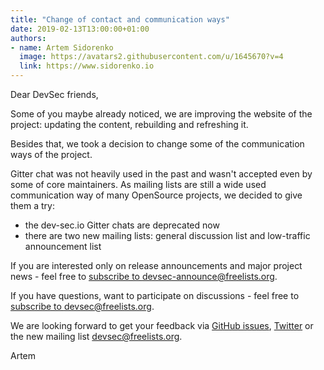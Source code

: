 ```yaml
---
title: "Change of contact and communication ways"
date: 2019-02-13T13:00:00+01:00
authors:
- name: Artem Sidorenko
  image: https://avatars2.githubusercontent.com/u/1645670?v=4
  link: https://www.sidorenko.io
---
```


Dear DevSec friends,

Some of you maybe already noticed, we are improving the website of the project: updating the content, rebuilding and refreshing it.

Besides that, we took a decision to change some of the communication ways of the project.

Gitter chat was not heavily used in the past and wasn't accepted even by some of core maintainers. As mailing lists are still a wide used communication way of many OpenSource projects, we decided to give them a try:

- the dev-sec.io Gitter chats are deprecated now
- there are two new mailing lists: general discussion list and low-traffic announcement list

If you are interested only on release announcements and major project news - feel free to [subscribe to devsec-announce@freelists.org](https://www.freelists.org/list/devsec-announce).

If you have questions, want to participate on discussions - feel free to [subscribe to devsec@freelists.org](https://www.freelists.org/list/devsec).

We are looking forward to get your feedback via [GitHub issues](https://github.com/dev-sec/dev-sec.github.io/issues), [Twitter](https://twitter.com/DevSecIO) or the new mailing list [devsec@freelists.org](https://www.freelists.org/list/devsec).

Artem
